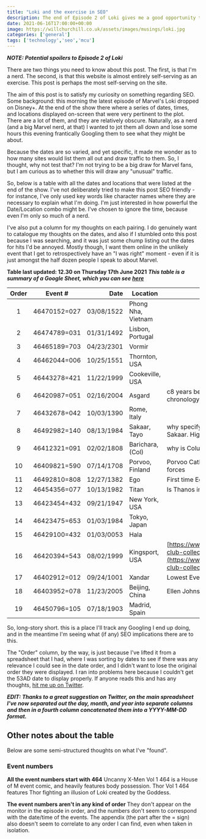 ```yaml
---
title: "Loki and the exercise in SEO"
description: The end of Episode 2 of Loki gives me a good opportunity to see whether I can boost SEO with some specific dates and times.
date: 2021-06-16T17:00:00+00:00
image: https://willchurchill.co.uk/assets/images/musings/loki.jpg
categories: ['general']
tags: ['technology','seo','mcu']
---
```


***NOTE: Potential spoilers to Episode 2 of Loki*** 

There are two things you need to know about this post. The first, is that I'm a nerd. The second, is that this website is almost entirely self-serving as an exercise. This post is perhaps the most self-serving on the site.

The aim of this post is to satisfy my curiosity on something regarding SEO. Some background: this morning the latest episode of Marvel's Loki dropped on Disney+. At the end of the show there where a series of dates, times, and locations displayed on-screen that were very pertinent to the plot. There are a lot of them, and they are relatively obscure. Naturally, as a nerd (and a big Marvel nerd, at that) I wanted to jot them all down and lose some hours this evening frantically Googling them to see what they might be about.

Because the dates are so varied, and yet specific, it made me wonder as to how many sites would list them all out and draw traffic to them. So, I thought, why not test that? I'm not trying to be a big draw for Marvel fans, but I am curious as to whether this will draw any "unusual" traffic.

So, below is a table with all the dates and locations that were listed at the end of the show. I've not deliberately tried to make this post SEO friendly - for instance, I've only used key words like character names where they are necessary to explain what I'm doing. I'm just interested in how powerful the Date/Location combo might be. I've chosen to ignore the time, because even I'm only so much of a nerd.

I've also put a column for my thoughts on each pairing. I do genuinely want to catalogue my thoughts on the dates, and also if I stumbled onto this post because I was searching, and it was just some chump listing out the dates for hits I'd be annoyed. Mostly though, I want them online in the unlikely event that I get to retrospectively have an "I was right" moment - even if it is just amongst the half dozen people I speak to about Marvel.  

**Table last updated: 12.30 on Thursday 17th June 2021** 
***This table is a summary of a Google Sheet, which you can see [here](https://docs.google.com/spreadsheets/d/1csN9DHBDmIDfs82BEJrrEjAOMTib1vlqq635utMOYyk/edit?usp=sharing)***

| Order | Event # | Date       | Location           | Notes / Possible connections                                                          |
|:-----:|---------|-----------:|--------------------|---------------------------------------------------------------------------------------|
| 1     | 46470152=027 | 03/08/1522 | Phong Nha, Vietnam |                                                                                       |
| 2     | 46474789=031 | 01/31/1492 | Lisbon, Portugal   |                                                                                       |
| 3     | 46465189=703 | 04/23/2301 | Vormir             |                                                                                       |
| 4     | 46462044=006 | 10/25/1551 | Thornton, USA      |                                                                                       |
| 5     | 46443278=421 | 11/22/1999 | Cookeville, USA    |                                                                                       |
| 6     | 46420987=051 | 02/16/2004 | Asgard             | c8 years before events of first Thor film (assuming chronology RL chronology follows MCU chronology)                                                                                      |
| 7     | 46432678=042 | 10/03/1390 | Rome, Italy        |                                                                                       |
| 8     | 46492982=140 | 08/13/1984 | Sakaar, Tayo       | why specify the star system? Time flows differently on Sakaar. Highest Event number.                                                                                     |
| 9     | 46412321=091 | 02/02/1808 | Barichara, (Col)   | why is Columbia shortened? Just for space?                                                                                      |
| 10    | 46409821=590 | 07/14/1708 | Porvoo, Finland    | Porvoo Cathedral destroyed by a fire this year by Russian forces                                                                                      |
| 11    | 46492810=808 | 12/27/1382 | Ego                | First time Ego planted a seed on a planet??                                                                                      |
| 12    | 46454356=077 | 10/13/1982 | Titan              | Is Thanos involved?                                                                                      |
| 13    | 46423454=432 | 09/21/1947 | New York, USA      |                                                                                       |
| 14    | 46423475=653 | 01/03/1984 | Tokyo, Japan       |                                                                                       |
| 15    | 46429100=432 | 01/03/0053 | Hala               |                                                                                       |
| 16    | 46420394=543 | 08/02/1999 | Kingsport, USA     | [https://www.kingsportlibrary.org/finding_aids/survivors-club-collection-1988-ongoing/](https://www.kingsportlibrary.org/finding_aids/survivors-club-collection-1988-ongoing/) |
| 17    | 46402912=012 | 09/24/1001 | Xandar             | Lowest Event number                                                                                      |
| 18    | 46403952=078 | 11/23/2005 | Beijing, China     | Ellen Johnson Sirleaf, Liberia, China one-child policy                                |
| 19    | 46450796=105 | 07/18/1903 | Madrid, Spain      |                                                                                       |

So, long-story short. this is a place I'll track any Googling I end up doing, and in the meantime I'm seeing what (if any) SEO implications there are to this.

The "Order" column, by the way, is just because I've lifted it from a spreadsheet that I had, where I was sorting by dates to see if there was any relevance I could see in the date order, and I didn't want to lose the original order they were displayed. I ran into problems here because I couldn't get the 53AD date to display properly. If anyone reads this and has any thoughts, [hit me up on Twitter](https://twitter.com/willchurchill/status/1405184420328378379). 

***EDIT: Thanks to a great suggestion on Twitter, on the main spreadsheet I've now separated out the day, month, and year into separate columns and then in a fourth column concatenated them into a YYYY-MM-DD format.***

## Other notes about the table
Below are some semi-structured thoughts on what I've "found".

### Event numbers

**All the event numbers start with 464**
Uncanny X-Men Vol 1 464 is a House of M event comic, and heavily features body possession.
Thor Vol 1 464 features Thor fighting an illusion of Loki created by the Goddess.

**The event numbers aren't in any kind of order**
They don't appear on the monitor in the episode in order, and the numbers don't seem to correspond with the date/time of the events. The appendix (the part after the = sign) also doesn't seem to correlate to any order I can find, even when taken in isolation.